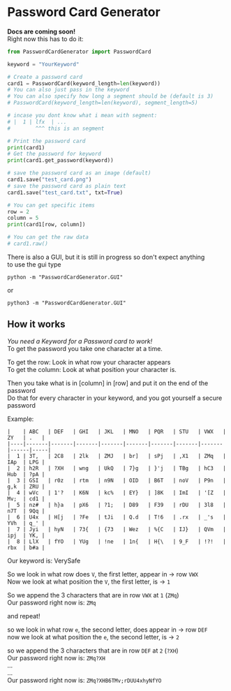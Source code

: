 # Password Card Generator

__Docs are coming soon!__    
Right now this has to do it:
```python 
from PasswordCardGenerator import PasswordCard

keyword = "YourKeyword"

# Create a password card
card1 = PasswordCard(keyword_length=len(keyword))
# You can also just pass in the keyword
# You can also specify how long a segment should be (default is 3)
# PasswordCard(keyword_length=len(keyword), segment_length=5)

# incase you dont know what i mean with segment:
# |  1 | lfx  | ...
#        ^^^ this is an segment

# Print the password card
print(card1)
# Get the password for keyword
print(card1.get_password(keyword))

# save the password card as an image (default)
card1.save("test_card.png")
# save the password card as plain text
card1.save("test_card.txt", txt=True)

# You can get specific items
row = 2
column = 5
print(card1[row, column])

# You can get the raw data
# card1.raw()
```

There is also a GUI, but it is still in progress so don't expect anything  
to use the gui type
```
python -m "PasswordCardGenerator.GUI"
``` 
or 
```
python3 -m "PasswordCardGenerator.GUI"
``` 

## How it works
_You need a Keyword for a Password card to work!_      
To get the password you take one character at a time.  

To get the row: Look in what row your character appears      
To get the column: Look at what position your character is.   

Then you take what is in [column] in [row] and put it on the end of the password   
Do that for every character in your keyword, and you got yourself a secure password

Example:
```
|    | ABC   | DEF   | GHI   | JKL   | MNO   | PQR   | STU   | VWX   | ZY   | .   |
|----|-------|-------|-------|-------|-------|-------|-------|-------|------|-----|
|  1 | 3T,   | 2C8   | 2lk   | ZMJ   | br]   | sPj   | ,X1   | ZMq   | IAp  | LPG |
|  2 | h2R   | ?XH   | wng   | UkQ   | 7}g   | }'j   | TBg   | hC3   | Hub  | ?pA |
|  3 | GSI   | r0z   | rtm   | n9N   | OID   | B6T   | noV   | P9n   | g,k  | ZRU |
|  4 | wVc   | 1'?   | K6N   | kc%   | EY}   | ]8K   | ImI   | '[Z   | Mv;  | cd1 |
|  5 | nz#   | h}a   | pX6   | ?1;   | D89   | F39   | rDU   | 3l8   | n7T  | 9Qq |
|  6 | U4x   | H[j   | ?Fe   | tJi   | Q.d   | T!6   | .rx   | _'s   | YVh  | q_' |
|  7 | Jyi   | hyN   | 73{   | {73   | Wez   | %{C   | IJ}   | QVm   | ipj  | YK, |
|  8 | LlX   | fYO   | YUg   | !ne   | 1n{   | H{\   | 9_F   | !?!   | rbx  | b#a |
```
Our keyword is: VerySafe

So we look in what row does `V`, the first letter, appear in -> row `VWX`     
Now we look at what position the `V`, the first letter, is -> `1`

So we append the 3 characters that are in row `VWX` at `1` (`ZMq`)     
Our password right now is: `ZMq`

and repeat!

so we look in what row `e`, the second letter, does appear in -> row `DEF`        
now we look at what position the `e`, the second letter, is -> `2`      

so we append the 3 characters that are in row `DEF` at `2` (`?XH`)        
Our password right now is: `ZMq?XH`     
...   
...    
Our password right now is: `ZMq?XHB6TMv;rDUU4xhyNfYO`   

